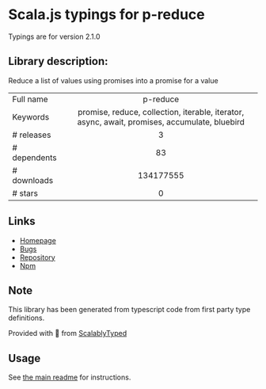 
# Scala.js typings for p-reduce

Typings are for version 2.1.0

## Library description:
Reduce a list of values using promises into a promise for a value

|                    |                 |
| ------------------ | :-------------: |
| Full name          | p-reduce |
| Keywords           | promise, reduce, collection, iterable, iterator, async, await, promises, accumulate, bluebird |
| # releases         | 3 |
| # dependents       | 83 |
| # downloads        | 134177555 |
| # stars            | 0 |

## Links
- [Homepage](https://github.com/sindresorhus/p-reduce#readme)
- [Bugs](https://github.com/sindresorhus/p-reduce/issues)
- [Repository](https://github.com/sindresorhus/p-reduce)
- [Npm](https://www.npmjs.com/package/p-reduce)
    


## Note
This library has been generated from typescript code from first party type definitions.

Provided with :purple_heart: from [ScalablyTyped](https://github.com/oyvindberg/ScalablyTyped)

## Usage
See [the main readme](../../readme.md) for instructions.


